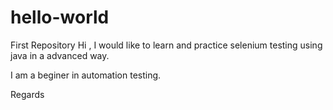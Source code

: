 # hello-world
First Repository
Hi ,
I would like to learn and practice selenium testing using java in a advanced way.

I am a beginer in automation testing.

Regards
